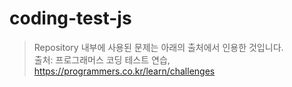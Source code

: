 # coding-test-js
>Repository 내부에 사용된 문제는 아래의 출처에서 인용한 것입니다. <br/>
>출처: 프로그래머스 코딩 테스트 연습, https://programmers.co.kr/learn/challenges
